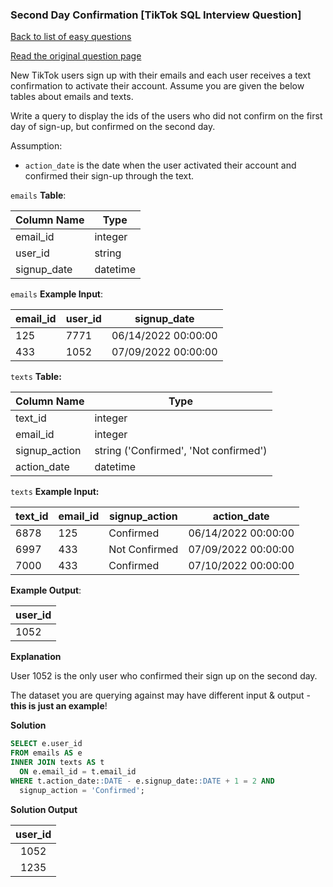 ### Second Day Confirmation [TikTok SQL Interview Question]

[Back to list of easy questions](../README.md)


<a href="https://datalemur.com/questions/second-day-confirmation">Read the original question page</a>

New TikTok users sign up with their emails and each user receives a text confirmation to activate their account. Assume you are given the below tables about emails and texts.

Write a query to display the ids of the users who did not confirm on the first day of sign-up, but confirmed on the second day.

Assumption:

- `action_date` is the date when the user activated their account and confirmed their sign-up through the text.

`emails` **Table**:

| **Column Name** | **Type** |
|-----------------|----------|
| email_id        | integer  |
| user_id         | string   |
| signup_date     | datetime |

`emails` **Example Input**:

| **email_id** | **user_id** | **signup_date**     |
|--------------|-------------|---------------------|
| 125          | 7771        | 06/14/2022 00:00:00 |
| 433          | 1052        | 07/09/2022 00:00:00 |


`texts` **Table:**

| **Column Name** | **Type**                              |
|-----------------|---------------------------------------|
| text_id         | integer                               |
| email_id        | integer                               |
| signup_action   | string ('Confirmed', 'Not confirmed') |
| action_date     | datetime                              |

`texts` **Example Input:**

| **text_id** | **email_id** | **signup_action** | **action_date**     |
|-------------|--------------|-------------------|---------------------|
| 6878        | 125          | Confirmed         | 06/14/2022 00:00:00 |
| 6997        | 433          | Not Confirmed     | 07/09/2022 00:00:00 |
| 7000        | 433          | Confirmed         | 07/10/2022 00:00:00 |

**Example Output**:

| **user_id** |
|-------------|
| 1052        |

**Explanation**

User 1052 is the only user who confirmed their sign up on the second day.

The dataset you are querying against may have different input & output - **this is just an example**!

**Solution**

```sql
SELECT e.user_id
FROM emails AS e
INNER JOIN texts AS t
  ON e.email_id = t.email_id
WHERE t.action_date::DATE - e.signup_date::DATE + 1 = 2 AND
  signup_action = 'Confirmed';
```


**Solution Output**

| **user_id** |
|:-----------:|
| 1052        |
| 1235        |
